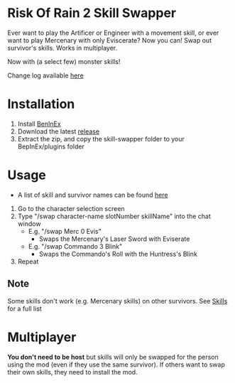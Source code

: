 # Risk Of Rain 2 Skill Swapper
Ever want to play the Artificer or Engineer with a movement skill, or ever want to play Mercenary with only Eviscerate? Now you can!
Swap out survivor's skills. Works in multiplayer.

Now with (a select few) monster skills!

Change log available [here](https://github.com/twofacejester/RoR2SkillSwapper/releases)

# Installation
1. Install [BenInEx](https://thunderstore.io/package/bbepis/BepInExPack/)
2. Download the latest [release](https://github.com/twofacejester/RoR2SkillSwapper/releases)
3. Extract the zip, and copy the skill-swapper folder to your BepInEx/plugins folder

# Usage
* A list of skill and survivor names can be found [here](https://github.com/twofacejester/RoR2SkillSwapper/wiki)
1. Go to the character selection screen
2. Type "/swap character-name slotNumber skillName" into the chat window
    * E.g. "/swap Merc 0 Evis"
      * Swaps the Mercenary's Laser Sword with Eviserate
    * E.g. "/swap Commando 3 Blink"
      * Swaps the Commando's Roll with the Huntress's Blink
3. Repeat

## Note
Some skills don't work (e.g. Mercenary skills) on other survivors. See [Skills](https://github.com/twofacejester/RoR2SkillSwapper/wiki/Skills) for a full list

# Multiplayer
**You don't need to be host** but skills will only be swapped for the person using the mod (even if they use the same survivor).
If others want to swap their own skills, they need to install the mod.
